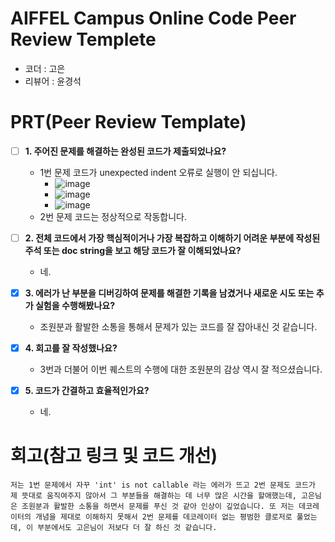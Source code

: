 # AIFFEL Campus Online Code Peer Review Templete
- 코더 : 고은
- 리뷰어 : 윤경석


# PRT(Peer Review Template)
- [ ]  **1. 주어진 문제를 해결하는 완성된 코드가 제출되었나요?**
    - 1번 문제 코드가 unexpected indent 오류로 실행이 안 되십니다.
        - ![image](https://github.com/user-attachments/assets/22a328c3-f2d9-4543-862d-d1e4c1dc92cc)
        - ![image](https://github.com/user-attachments/assets/a6eef0c7-8c54-41c9-8732-b971e8813f11)
        - ![image](https://github.com/user-attachments/assets/b05c9f43-2309-49cf-b112-4f11f7581496)
    - 2번 문제 코드는 정상적으로 작동합니다.
    
- [ ]  **2. 전체 코드에서 가장 핵심적이거나 가장 복잡하고 이해하기 어려운 부분에 작성된 
주석 또는 doc string을 보고 해당 코드가 잘 이해되었나요?**
    - 네.
        
- [x]  **3. 에러가 난 부분을 디버깅하여 문제를 해결한 기록을 남겼거나
새로운 시도 또는 추가 실험을 수행해봤나요?**
    - 조원분과 활발한 소통을 통해서 문제가 있는 코드를 잘 잡아내신 것 같습니다.
        
- [x]  **4. 회고를 잘 작성했나요?**
    - 3번과 더불어 이번 퀘스트의 수행에 대한 조원분의 감상 역시 잘 적으셨습니다.
        
- [x]  **5. 코드가 간결하고 효율적인가요?**
    - 네.

# 회고(참고 링크 및 코드 개선)
```
저는 1번 문제에서 자꾸 'int' is not callable 라는 에러가 뜨고 2번 문제도 코드가 제 뜻대로 움직여주지 않아서 그 부분들을 해결하는 데 너무 많은 시간을 할애했는데, 고은님은 조원분과 활발한 소통을 하면서 문제를 푸신 것 같아 인상이 깊었습니다. 또 저는 데코레이터의 개념을 제대로 이해하지 못해서 2번 문제를 데코레이터 없는 평범한 클로저로 풀었는데, 이 부분에서도 고은님이 저보다 더 잘 하신 것 같습니다.
```
